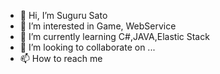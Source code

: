 - 👋 Hi, I’m Suguru Sato
- 👀 I’m interested in Game, WebService
- 🌱 I’m currently learning C#,JAVA,Elastic Stack
- 💞️ I’m looking to collaborate on ...
- 📫 How to reach me 

<!---
ssssugurusato/ssssugurusato is a ✨ special ✨ repository because its `README.md` (this file) appears on your GitHub profile.
You can click the Preview link to take a look at your changes.
--->
